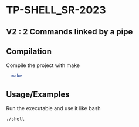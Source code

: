 # TP-SHELL_SR-2023

## V2 : 2 Commands linked by a pipe


## Compilation

Compile the project with make

```bash
  make
```
    
## Usage/Examples

Run the executable and use it like bash

```bash
./shell
```